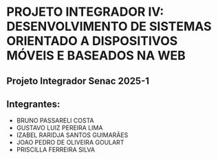 # PROJETO INTEGRADOR IV: DESENVOLVIMENTO DE SISTEMAS ORIENTADO A DISPOSITIVOS MÓVEIS E BASEADOS NA WEB

## Projeto Integrador Senac 2025-1

## Integrantes:
* BRUNO PASSARELI COSTA
* GUSTAVO LUIZ PEREIRA LIMA
* IZABEL RARIDJA SANTOS GUIMARÃES
* JOAO PEDRO DE OLIVEIRA GOULART
* PRISCILLA FERREIRA SILVA
